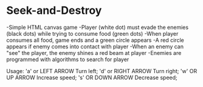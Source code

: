 # Seek-and-Destroy

-Simple HTML canvas game
-Player (white dot) must evade the enemies (black dots) while trying to consume food (green dots)
-When player consumes all food, game ends and a green circle appears
-A red circle appears if enemy comes into contact with player
-When an enemy can "see" the player, the enemy shines a red beam at player 
-Enemies are programmed with algorithms to search for player

Usage:
'a' or LEFT ARROW    Turn left;
'd' or RIGHT ARROW   Turn right;
'w' OR UP ARROW      Increase speed;
's' OR DOWN ARROW    Decrease speed;
